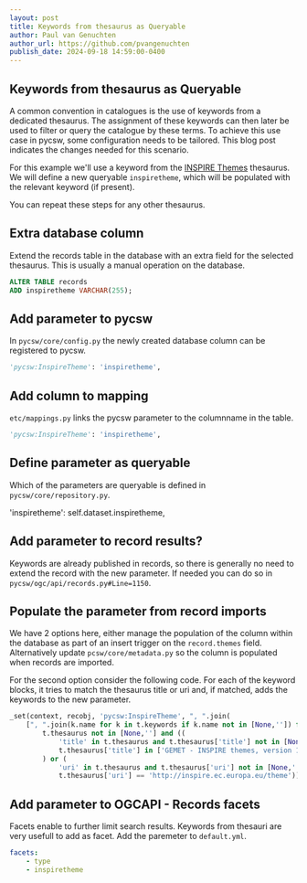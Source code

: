 ```yaml
---
layout: post
title: Keywords from thesaurus as Queryable
author: Paul van Genuchten
author_url: https://github.com/pvangenuchten
publish_date: 2024-09-18 14:59:00-0400
---
```


## Keywords from thesaurus as Queryable

A common convention in catalogues is the use of keywords from a dedicated thesaurus. The assignment of these keywords can then later be used to filter or query the catalogue by these terms. To achieve this use case in pycsw, some configuration needs to be tailored. This blog post indicates the changes needed for this scenario.

For this example we'll use a keyword from the [INSPIRE Themes](http://inspire.ec.europa.eu/theme) thesaurus. We will define a new queryable `inspiretheme`, which will be populated with the relevant keyword (if present).

You can repeat these steps for any other thesaurus.

## Extra database column

Extend the records table in the database with an extra field for the selected thesaurus. This is usually a manual operation on the database.

```sql
ALTER TABLE records
ADD inspiretheme VARCHAR(255);
```

## Add parameter to pycsw

In `pycsw/core/config.py` the newly created database column can be registered to pycsw. 

```python 
'pycsw:InspireTheme': 'inspiretheme',
```

## Add column to mapping

`etc/mappings.py` links the pycsw parameter to the columnname in the table.

```python 
'pycsw:InspireTheme': 'inspiretheme',
```

## Define parameter as queryable

Which of the parameters are queryable is defined in `pycsw/core/repository.py`.

 'inspiretheme': self.dataset.inspiretheme,

## Add parameter to record results?

Keywords are already published in records, so there is generally no need to extend the record with the new parameter. If needed you can do so in `pycsw/ogc/api/records.py#Line=1150`.

## Populate the parameter from record imports

We have 2 options here, either manage the population of the column within the database as part of an insert trigger on the `record.themes` field. Alternatively update `pcsw/core/metadata.py` so the column is populated when records are imported.

For the second option consider the following code. For each of the keyword blocks, it tries to match the thesaurus title or uri and, if matched, adds the keywords to the new parameter.

```python
_set(context, recobj, 'pycsw:InspireTheme', ", ".join(
    [", ".join(k.name for k in t.keywords if k.name not in [None,'']) for t in md_identification.keywords if ( hasattr(t,'thesaurus') and 
        t.thesaurus not in [None,''] and ((
            'title' in t.thesaurus and t.thesaurus['title'] not in [None,''] and
            t.thesaurus['title'] in ['GEMET - INSPIRE themes, version 1.0','GEMET Themes, version 2.3']
        ) or (
            'uri' in t.thesaurus and t.thesaurus['uri'] not in [None,''] and
            t.thesaurus['uri'] == 'http://inspire.ec.europa.eu/theme')))]))
```

## Add parameter to OGCAPI - Records facets

Facets enable to further limit search results. Keywords from thesauri are very usefull to add as facet. Add the paremeter to `default.yml`.

```yaml
facets:
    - type
    - inspiretheme
```
